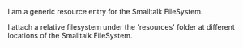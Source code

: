 I am a generic resource entry for the Smalltalk FileSystem.I attach a relative filesystem under the 'resources' folder at different locations of the Smalltalk FileSystem.